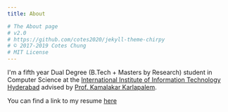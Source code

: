 ```yaml
---
title: About

# The About page
# v2.0
# https://github.com/cotes2020/jekyll-theme-chirpy
# © 2017-2019 Cotes Chung
# MIT License
---
```


I'm a fifth year Dual Degree (B.Tech + Masters by Research) student in Computer Science at the [International Institute of Information Technology Hyderabad](https://www.iiit.ac.in/) advised by [Prof. Kamalakar Karlapalem](https://faculty.iiit.ac.in/~kamal/). 

You can find a link to my resume [here](https://jayitha.github.io/Resume/resume.pdf)